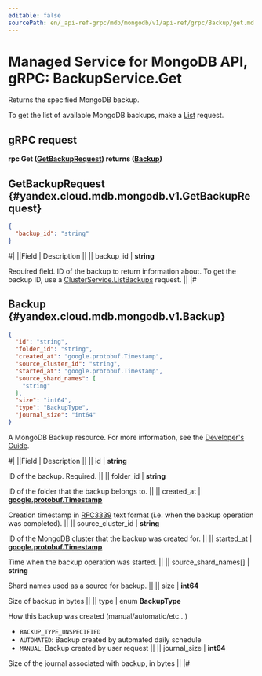 ```yaml
---
editable: false
sourcePath: en/_api-ref-grpc/mdb/mongodb/v1/api-ref/grpc/Backup/get.md
---
```


# Managed Service for MongoDB API, gRPC: BackupService.Get

Returns the specified MongoDB backup.

To get the list of available MongoDB backups, make a [List](/docs/managed-mongodb/api-ref/grpc/Backup/list#List) request.

## gRPC request

**rpc Get ([GetBackupRequest](#yandex.cloud.mdb.mongodb.v1.GetBackupRequest)) returns ([Backup](#yandex.cloud.mdb.mongodb.v1.Backup))**

## GetBackupRequest {#yandex.cloud.mdb.mongodb.v1.GetBackupRequest}

```json
{
  "backup_id": "string"
}
```

#|
||Field | Description ||
|| backup_id | **string**

Required field. ID of the backup to return information about.
To get the backup ID, use a [ClusterService.ListBackups](/docs/managed-mongodb/api-ref/grpc/Cluster/listBackups#ListBackups) request. ||
|#

## Backup {#yandex.cloud.mdb.mongodb.v1.Backup}

```json
{
  "id": "string",
  "folder_id": "string",
  "created_at": "google.protobuf.Timestamp",
  "source_cluster_id": "string",
  "started_at": "google.protobuf.Timestamp",
  "source_shard_names": [
    "string"
  ],
  "size": "int64",
  "type": "BackupType",
  "journal_size": "int64"
}
```

A MongoDB Backup resource. For more information, see the
[Developer's Guide](/docs/managed-mongodb/concepts).

#|
||Field | Description ||
|| id | **string**

ID of the backup. Required. ||
|| folder_id | **string**

ID of the folder that the backup belongs to. ||
|| created_at | **[google.protobuf.Timestamp](https://developers.google.com/protocol-buffers/docs/reference/google.protobuf#timestamp)**

Creation timestamp in [RFC3339](https://www.ietf.org/rfc/rfc3339.txt) text format
(i.e. when the backup operation was completed). ||
|| source_cluster_id | **string**

ID of the MongoDB cluster that the backup was created for. ||
|| started_at | **[google.protobuf.Timestamp](https://developers.google.com/protocol-buffers/docs/reference/google.protobuf#timestamp)**

Time when the backup operation was started. ||
|| source_shard_names[] | **string**

Shard names used as a source for backup. ||
|| size | **int64**

Size of backup in bytes ||
|| type | enum **BackupType**

How this backup was created (manual/automatic/etc...)

- `BACKUP_TYPE_UNSPECIFIED`
- `AUTOMATED`: Backup created by automated daily schedule
- `MANUAL`: Backup created by user request ||
|| journal_size | **int64**

Size of the journal associated with backup, in bytes ||
|#